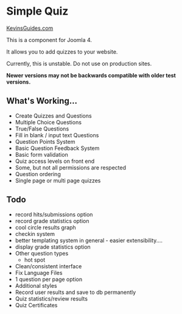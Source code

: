 # Simple Quiz
[KevinsGuides.com](https://kevinsguides.com)

This is a component for Joomla 4.

It allows you to add quizzes to your website.

Currently, this is unstable. Do not use on production sites.

**Newer versions may not be backwards compatible with older test versions.**

## What's Working...
* Create Quizzes and Questions
* Multiple Choice Questions
* True/False Questions
* Fill in blank / input text Questions
* Question Points System
* Basic Question Feedback System
* Basic form validation
* Quiz access levels on front end
* Some, but not all permissions are respected
* Question ordering
* Single page or multi page quizzes

## Todo
* record hits/submissions option
* record grade statistics option
* cool circle results graph
* checkin system
* better templating system in general - easier extensibility....
* display grade statistics option
* Other question types
    * hot spot
* Clean/consistent interface
* Fix Language Files
* 1 question per page option
* Additional styles
* Record user results and save to db permanently
* Quiz statistics/review results
* Quiz Certificates
